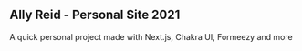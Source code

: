 ## Ally Reid - Personal Site 2021

A quick personal project made with Next.js, Chakra UI, Formeezy and more
